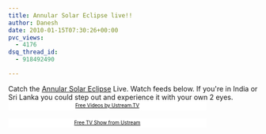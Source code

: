 ```yaml
---
title: Annular Solar Eclipse live!!
author: Danesh
date: 2010-01-15T07:30:26+00:00
pvc_views:
  - 4176
dsq_thread_id:
  - 918492490

---
```

Catch the [Annular Solar Eclipse][1] Live. Watch feeds below. If you're in India or Sri Lanka you could step out and experience it with your own 2 eyes.  
<a href="http://www.ustream.tv/" style="padding: 2px 0px 4px; width: 400px; background: #ffffff; display: block; color: #000000; font-weight: normal; font-size: 10px; text-decoration: underline; text-align: center;" target="_blank">Free Videos by Ustream.TV</a>  
<a href="http://www.ustream.tv/" style="padding: 2px 0px 4px; width: 400px; background: #ffffff; display: block; color: #000000; font-weight: normal; font-size: 10px; text-decoration: underline; text-align: center;" target="_blank">Free TV Show from Ustream</a>

 [1]: http://news.outlookindia.com/item.aspx?672840